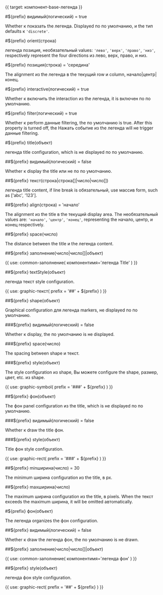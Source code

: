 {{ target: компонент-base-легенда }}

<!-- IлегендаCommonSpec легенда common configuration -->

#${prefix} видимый(логический) = true

Whether к показать the легенда. Displayed по по умолчанию, и the тип defaults к `'discrete'`.

#${prefix} orient(строка)

легенда позиция, необязательный values: `'лево'`, `'верх'`, `'право'`, `'низ'`, respectively represent the four directions из лево, верх, право, и низ.

#${prefix} позиция(строка) = 'середина'

The alignment из the легенда в the текущий row и column, начало|центр|конец.

#${prefix} interactive(логический) = true

Whether к включить the interaction из the легенда, it is включен по по умолчанию.

#${prefix} filter(логический) = true

Whether к perform данные filtering, the по умолчанию is true. After this property is turned off, the Нажать событие из the легенда will не trigger данные filtering.

#${prefix} title(объект)

легенда title configuration, which is не displayed по по умолчанию.

##${prefix} видимый(логический) = false

Whether к display the title или не по по умолчанию.

##${prefix} текст(строка|строка[]|число|число[])

легенда title content, if line break is обязательный, use массив form, such as ['abc', '123'].

##${prefix} align(строка) = 'начало'

The alignment из the title в the текущий display area. The необязательный values are: `'начало'`, `'центр'`, `'конец'`, representing the начало, центр, и конец respectively.

##${prefix} space(число)

The distance between the title и the легенда content.

##${prefix} заполнение(число|число[]|объект)

{{ use: common-заполнение(
  компонентимя='легенда Title'
) }}

##${prefix} textStyle(объект)

легенда текст style configuration.

{{ use: graphic-текст(
prefix = '##' + ${prefix}
) }}

##${prefix} shape(объект)

Graphical configuration для легенда markers, не displayed по по умолчанию.

###${prefix} видимый(логический) = false

Whether к display, the по умолчанию is не displayed.

###${prefix} space(число)

The spacing between shape и текст.

###${prefix} style(объект)

The style configuration из shape, Вы можете configure the shape, размер, цвет, etc. из shape.

{{ use: graphic-symbol(
  prefix = '###' + ${prefix}
) }}

##${prefix} фон(объект)

The фон panel configuration из the title, which is не displayed по по умолчанию.

###${prefix} видимый(логический) = false

Whether к draw the title фон.

###${prefix} style(объект)

Title фон style configuration.

{{
  use: graphic-rect(
    prefix = '###' + ${prefix}
  )
}}

##${prefix} minширина(число) = 30

The minimum ширина configuration из the title, в px.

##${prefix} maxширина(число)

The maximum ширина configuration из the title, в pixels. When the текст exceeds the maximum ширина, it will be omitted автоmatically.

#${prefix} фон(объект)

The легенда organizes the фон configuration.

##${prefix} видимый(логический) = false

Whether к draw the легенда фон, the по умолчанию is не drawn.

##${prefix} заполнение(число|число[]|объект)

{{ use: common-заполнение(
  компонентимя='легенда фон'
) }}

##${prefix} style(объект)

легенда фон style configuration.

{{
  use: graphic-rect(
    prefix = '##' + ${prefix}
  )
}}
